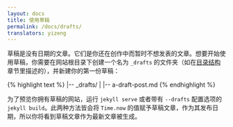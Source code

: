 ```yaml
---
layout: docs
title: 使用草稿
permalink: /docs/drafts/
translators: yizeng
---
```


草稿是没有日期的文章。它们是你还在创作中而暂时不想发表的文章。想要开始使用草稿，你需要在网站根目录下创建一个名为 `_drafts` 的文件夹（如在[目录结构](/docs/structure/)章节里描述的），并新建你的第一份草稿：

{% highlight text %}
|-- _drafts/
|   |-- a-draft-post.md
{% endhighlight %}

为了预览你拥有草稿的网站，运行 `jekyll serve` 或者带有 `--drafts` 配置选项的 `jekyll build`。此两种方法皆会将 `Time.now` 的值赋予草稿文章，作为其发布日期，所以你将看到草稿文章作为最新文章被生成。
